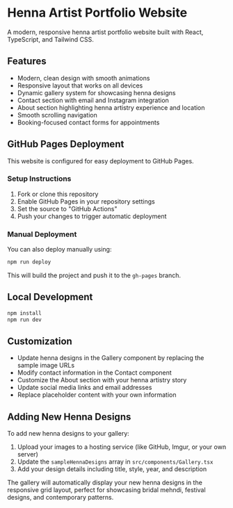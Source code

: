 # Henna Artist Portfolio Website

A modern, responsive henna artist portfolio website built with React, TypeScript, and Tailwind CSS.

## Features

- Modern, clean design with smooth animations
- Responsive layout that works on all devices
- Dynamic gallery system for showcasing henna designs
- Contact section with email and Instagram integration
- About section highlighting henna artistry experience and location
- Smooth scrolling navigation
- Booking-focused contact forms for appointments

## GitHub Pages Deployment

This website is configured for easy deployment to GitHub Pages.

### Setup Instructions

1. Fork or clone this repository
2. Enable GitHub Pages in your repository settings
3. Set the source to "GitHub Actions" 
4. Push your changes to trigger automatic deployment

### Manual Deployment

You can also deploy manually using:

```bash
npm run deploy
```

This will build the project and push it to the `gh-pages` branch.

## Local Development

```bash
npm install
npm run dev
```

## Customization

- Update henna designs in the Gallery component by replacing the sample image URLs
- Modify contact information in the Contact component
- Customize the About section with your henna artistry story
- Update social media links and email addresses
- Replace placeholder content with your own information

## Adding New Henna Designs

To add new henna designs to your gallery:

1. Upload your images to a hosting service (like GitHub, Imgur, or your own server)
2. Update the `sampleHennaDesigns` array in `src/components/Gallery.tsx`
3. Add your design details including title, style, year, and description

The gallery will automatically display your new henna designs in the responsive grid layout, perfect for showcasing bridal mehndi, festival designs, and contemporary patterns.
